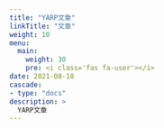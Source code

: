 ```yaml
---
title: "YARP文章"
linkTitle: "文章"
weight: 10
menu:
  main:
    weight: 30
    pre: <i class='fas fa-user'></i>
date: 2021-08-18
cascade:
- type: "docs"
description: >
  YARP文章
---
```




